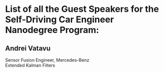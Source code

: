 # List of all the **Guest Speakers** for the Self-Driving Car Engineer Nanodegree Program:  

## Andrei Vatavu  
Sensor Fusion Engineer, Mercedes-Benz  
Extended Kalman Filters  

## 

